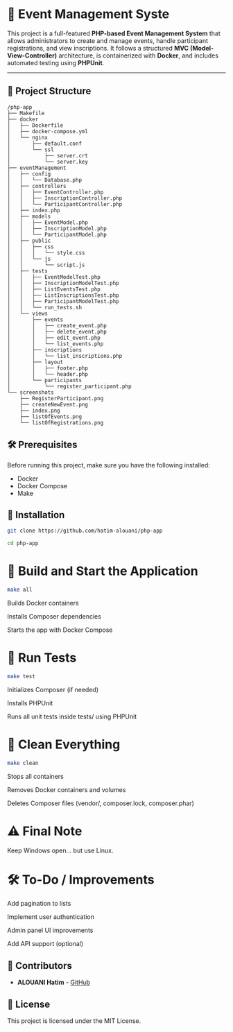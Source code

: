 # 🎉 **Event Management Syste**

This project is a full-featured **PHP-based Event Management System** that allows administrators to create and manage events, handle participant registrations, and view inscriptions. It follows a structured **MVC (Model-View-Controller)** architecture, is containerized with **Docker**, and includes automated testing using **PHPUnit**.

---

## 📁 **Project Structure**

```
/php-app
├── Makefile
├── docker
│   ├── Dockerfile
│   ├── docker-compose.yml
│   └── nginx
│       ├── default.conf
│       └── ssl
│           ├── server.crt
│           └── server.key
├── eventManagement
│   ├── config
│   │   └── Database.php
│   ├── controllers
│   │   ├── EventController.php
│   │   ├── InscriptionController.php
│   │   └── ParticipantController.php
│   ├── index.php
│   ├── models
│   │   ├── EventModel.php
│   │   ├── InscriptionModel.php
│   │   └── ParticipantModel.php
│   ├── public
│   │   ├── css
│   │   │   └── style.css
│   │   └── js
│   │       └── script.js
│   ├── tests
│   │   ├── EventModelTest.php
│   │   ├── InscriptionModelTest.php
│   │   ├── ListEventsTest.php
│   │   ├── ListInscriptionsTest.php
│   │   ├── ParticipantModelTest.php
│   │   └── run_tests.sh
│   └── views
│       ├── events
│       │   ├── create_event.php
│       │   ├── delete_event.php
│       │   ├── edit_event.php
│       │   └── list_events.php
│       ├── inscriptions
│       │   └── list_inscriptions.php
│       ├── layout
│       │   ├── footer.php
│       │   └── header.php
│       └── participants
│           └── register_participant.php
└── screenshots
    ├── RegisterParticipant.png
    ├── createNewEvent.png
    ├── index.png
    ├── listOfEvents.png
    └── listOfRegistrations.png

```
## 🛠 Prerequisites

Before running this project, make sure you have the following installed:
- Docker
- Docker Compose
- Make

## 🔧 Installation

```bash
git clone https://github.com/hatim-alouani/php-app
```

```bash
cd php-app
```

# 🔧 **Build and Start the Application**

```bash
make all
```
Builds Docker containers

Installs Composer dependencies

Starts the app with Docker Compose

# 🧪 **Run Tests**

```bash
make test
```

Initializes Composer (if needed)

Installs PHPUnit

Runs all unit tests inside tests/ using PHPUnit

# 🧹 **Clean Everything**

```bash
make clean
```

Stops all containers

Removes Docker containers and volumes

Deletes Composer files (vendor/, composer.lock, composer.phar)

# ⚠️ **Final Note**

Keep Windows open... but use Linux.

# 🛠️ **To-Do / Improvements**
Add pagination to lists

Implement user authentication

Admin panel UI improvements

Add API support (optional)

## 👤 Contributors
- **ALOUANI Hatim** - [GitHub](https://github.com/hatim-alouani)

## 📜 License
This project is licensed under the MIT License.
